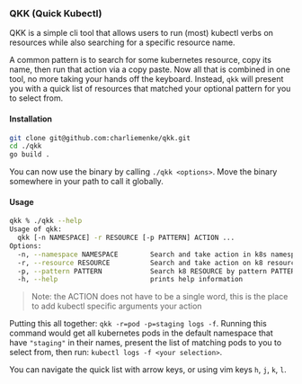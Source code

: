 ### QKK (Quick Kubectl)

QKK is a simple cli tool that allows users to run (most) kubectl verbs on resources while 
also searching for a specific resource name.

A common pattern is to search for some kubernetes resource, copy its name, then run that 
action via a copy paste. Now all that is combined in one tool, no more taking your hands off 
the keyboard. Instead, `qkk` will present you with a quick list of resources that matched 
your optional pattern for you to select from.


#### Installation

```bash
git clone git@github.com:charliemenke/qkk.git
cd ./qkk
go build .
```

You can now use the binary by calling `./qkk <options>`. Move the binary somewhere in your path 
to call it globally.


#### Usage

```bash
qkk % ./qkk --help
Usage of qkk:
  qkk [-n NAMESPACE] -r RESOURCE [-p PATTERN] ACTION ...
Options:
  -n, --namespace NAMESPACE        Search and take action in k8s namespace NAMESPACE. default: 'default'
  -r, --resource RESOURCE          Search and take action on k8 resource RESOURCE.
  -p, --pattern PATTERN            Search k8 RESOURCE by pattern PATTERN. default: ''
  -h, --help                       prints help information
```

> Note: the ACTION does not have to be a single word, this is the place to add kubectl specific arguments 
your action

Putting this all together: `qkk -r=pod -p=staging logs -f`. Running this command would get all kubernetes pods 
in the default namespace that have `"staging"` in their names, present the list of matching pods to you to select from, 
then run: `kubectl logs -f <your selection>`.

You can navigate the quick list with arrow keys, or using vim keys `h`, `j`, `k`, `l`.
